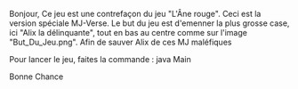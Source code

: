 Bonjour,
Ce jeu est une contrefaçon du jeu "L'Âne rouge".
Ceci est la version spéciale MJ-Verse.
Le but du jeu est d'emenner la plus grosse case, ici "Alix la délinquante", tout en bas au centre comme sur l'image "But_Du_Jeu.png".
Afin de sauver Alix de ces MJ maléfiques

Pour lancer le jeu, faites la commande : java Main

Bonne Chance